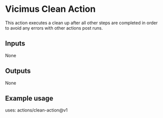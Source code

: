 # Vicimus Clean Action

This action executes a clean up after all other steps are completed in order
to avoid any errors with other actions post runs.

## Inputs

None

## Outputs

None

## Example usage

uses: actions/clean-action@v1
